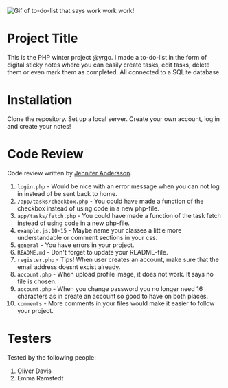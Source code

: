 ![Gif of to-do-list that says work work work!](https://media.giphy.com/media/HYYbdk46gUzrgWi1Iz/giphy.gif)

# Project Title

This is the PHP winter project @yrgo. I made a to-do-list in the form of digital sticky notes where you can easily create tasks, edit tasks, delete them or even mark them as completed. All connected to a SQLite database. 

# Installation

Clone the repository. Set up a local server. Create your own account, log in and create your notes!

# Code Review

Code review written by [Jennifer Andersson](https://github.com/JennAnd).

1. `login.php` - Would be nice with an error message when you can not log in instead of be sent back to home.
2. `/app/tasks/checkbox.php` - You could have made a function of the checkbox instead of using code in a new php-file.
3. `app/tasks/fetch.php` - You could have made a function of the task fetch instead of using code in a new php-file.
4. `example.js:10-15` - Maybe name your classes a little more understandable or comment sections in your css.
5. `general` - You have errors in your project.
6. `README.md` - Don't forget to update your README-file.
7. `register.php` - Tips! When user creates an account, make sure that the email address doesnt excist already.
8. `account.php` - When upload profile image, it does not work. It says no file is chosen.
9. `account.php` - When you change password you no longer need 16 characters as in create an account so good to have on both places.
10. `comments` - More comments in your files would make it easier to follow your project.

# Testers

Tested by the following people:

1. Oliver Davis
2. Emma Ramstedt
